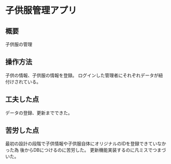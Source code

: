 # 子供服管理アプリ
## 概要
子供服の管理
## 操作方法
子供の情報、子供服の情報を登録。
ログインした管理者にそれぞれデータが紐付けされている。
## 工夫した点
データの登録、更新までできた。
## 苦労した点
最初の設計の段階で子供情報や子供服自体にオリジナルのIDを登録できていなかった為
後からDBにつけるのに苦労した。
更新機能実装するのに凡ミスでつまづいた。
